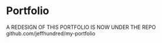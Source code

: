 # Portfolio

A REDESIGN OF THIS PORTFOLIO IS NOW UNDER
THE REPO github.com/jeffhundred/my-portfolio

